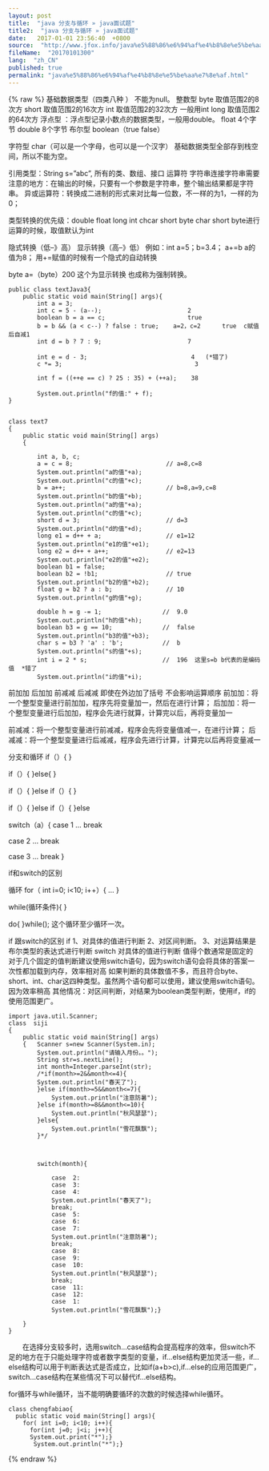 ```yaml
---
layout: post
title:  "java 分支与循环 » java面试题"
title2:  "java 分支与循环 » java面试题"
date:   2017-01-01 23:56:40  +0800
source:  "http://www.jfox.info/java%e5%88%86%e6%94%af%e4%b8%8e%e5%be%aa%e7%8e%af.html"
fileName:  "20170101300"
lang:  "zh_CN"
published: true
permalink: "java%e5%88%86%e6%94%af%e4%b8%8e%e5%be%aa%e7%8e%af.html"
---
```

{% raw %}
基础数据类型（四类八种 ） 不能为null。
整数型 byte 取值范围2的8次方
short 取值范围2的16次方
int 取值范围2的32次方 一般用int
long 取值范围2的64次方
浮点型 ：浮点型记录小数点的数据类型，一般用double。
float 4个字节 
double 8个字节
布尔型 
boolean（true false）

 字符型
char（可以是一个字母，也可以是一个汉字）
基础数据类型全部存到栈空间，所以不能为空。

引用类型：String s=”abc”,
所有的类、数组、接口
运算符 字符串连接字符串需要注意的地方：在输出的时候，只要有一个参数是字符串，整个输出结果都是字符串。 
异或运算符：转换成二进制的形式来对比每一位数，不一样的为1，一样的为0；

类型转换的优先级：double float long int chcar short byte
char short byte进行运算的时候，取值默认为int

 隐式转换（低–》高） 显示转换（高–》低）
例如：int a=5；b=3.4；
a+=b a的值为8； 用+=赋值的时候有一个隐式的自动转换

 byte a=（byte）200 这个为显示转换 也成称为强制转换。

    public class textJava3{
        public static void main(String[] args){
            int a = 3;
    		int c = 5 - (a--);                        2
    		boolean b = a == c;                       true
    		b = b && (a < c--) ? false : true;    a=2，c=2      true  c赋值后自减1
    		int d = b ? 7 : 9;                        7
    
    		int e = d - 3;                             4   (*错了)
    		c *= 3;                                     3
    		
    		int f = ((++e == c) ? 25 : 35) + (++a);    38
    
    		System.out.println("f的值:" + f);
    }
    

    class text7 
    {
    	public static void main(String[] args) 
    	{
    		
    		int a, b, c;
    		a = c = 8;                          // a=8,c=8
    		System.out.println("a的值"+a);
    		System.out.println("c的值"+c);
    		b = a++;                            // b=8,a=9,c=8
    		System.out.println("b的值"+b);
    		System.out.println("a的值"+a);
    		System.out.println("c的值"+c);
    		short d = 3;                        // d=3
    		System.out.println("d的值"+d);
    		long e1 = d++ + a;                  // e1=12
    		System.out.println("e1的值"+e1);
    		long e2 = d++ + a++;                // e2=13
    		System.out.println("e2的值"+e2);
    		boolean b1 = false;
    		boolean b2 = !b1;                   // true
    		System.out.println("b2的值"+b2);
    		float g = b2 ? a : b;               // 10
    		System.out.println("g的值"+g);
    
    		double h = g -= 1;                 //  9.0
    		System.out.println("h的值"+h);
    		boolean b3 = g == 10;              //  false
    		System.out.println("b3的值"+b3);
    		char s = b3 ? 'a' : 'b';           //  b
    		System.out.println("s的值"+s);
    		int i = 2 * s;                     //  196  这里s=b b代表的是编码值  *错了
    		System.out.println("i的值"+i);
    

前加加 后加加 前减减 后减减 即使在外边加了括号 不会影响运算顺序 
前加加：将一个整型变量进行前加加，程序先将变量加一，然后在进行计算；
后加加：将一个整型变量进行后加加，程序会先进行就算，计算完以后，再将变量加一

前减减：将一个整型变量进行前减减，程序会先将变量值减一，在进行计算；
后减减：将一个整型变量进行后减减，程序会先进行计算，计算完以后再将变量减一

 分支和循环
if（）{
}

 if（）{
}else{
}

 if（）{
}else if（）{
}

 if（）{
}else if（）{
}else

 switch（a）{
case 1
…
break

 case 2
…
break

 case 3
…
break
}

 if和switch的区别

循环
for（ int i=0; i<10; i++）{
…
}

 while(循环条件){
}

 do{
}while(); 这个循环至少循环一次。

if 跟switch的区别
if 
1、对具体的值进行判断
2、对区间判断。
3、对运算结果是布尔类型的表达式进行判断
switch 
对具体的值进行判断
值得个数通常是固定的
对于几个固定的值判断建议使用switch语句，因为switch语句会将具体的答案一次性都加载到内存，效率相对高
如果判断的具体数值不多，而且符合byte、short、int、char这四种类型。虽然两个语句都可以使用，建议使用switch语句。因为效率稍高
其他情况：对区间判断，对结果为boolean类型判断，使用if，if的使用范围更广。

    import java.util.Scanner;
    class  siji
    {
    	public static void main(String[] args) 
    	{   Scanner s=new Scanner(System.in);
    	    System.out.println("请输入月份。。");
    		String str=s.nextLine();
    		int month=Integer.parseInt(str);
    		/*if(month>=2&&month<=4){
    		System.out.println("春天了");
    		}else if(month>=5&&month<=7){
    			System.out.println("注意防暑");
    		}else if(month>=8&&month<=10){
    			System.out.println("秋风瑟瑟");
    		}else{
    			System.out.println("雪花飘飘");
    		}*/
    
    
    
    		switch(month){
    		   
    			case  2:
    			case  3:
                case  4:
    			System.out.println("春天了");
    			break;
    			case  5:
    			case  6:
                case  7:
    			System.out.println("注意防暑");
    			break;
    			case  8:
    			case  9:
                case  10:
    			System.out.println("秋风瑟瑟");
    			break;
    			case  11:
    			case  12:
                case  1:
    			System.out.println("雪花飘飘");}
    		
    	}
    }
    

　　在选择分支较多时，选用switch…case结构会提高程序的效率，但switch不足的地方在于只能处理字符或者数字类型的变量，if…else结构更加灵活一些，if…else结构可以用于判断表达式是否成立，比如if(a+b>c),if…else的应用范围更广，switch…case结构在某些情况下可以替代if…else结构。

for循环与while循环，当不能明确要循环的次数的时候选择while循环。

    class chengfabiao{
      public static void main(String[] args){
        for( int i=0; i<10; i++){
    	  for(int j=0; j<i; j++){
    	  System.out.print("*");}
    	   System.out.println("*");}
{% endraw %}
